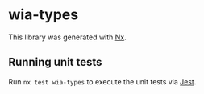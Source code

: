 # wia-types

This library was generated with [Nx](https://nx.dev).

## Running unit tests

Run `nx test wia-types` to execute the unit tests via [Jest](https://jestjs.io).
